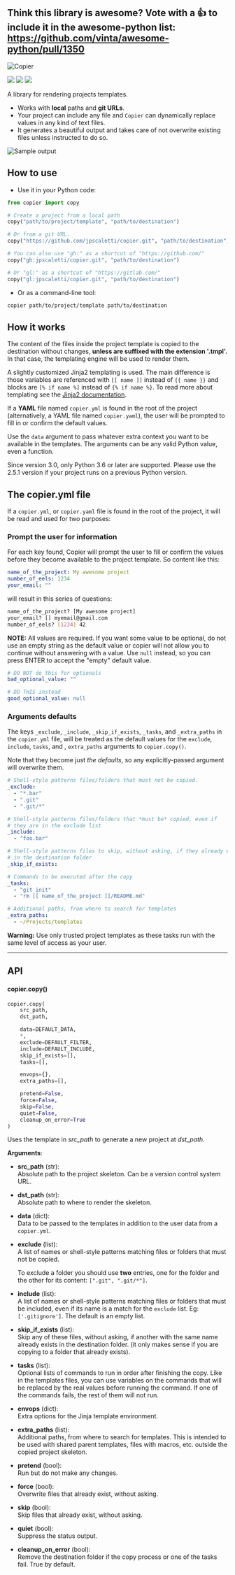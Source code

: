 ## Think this library is awesome? Vote with a 👍 to include it in the awesome-python list: https://github.com/vinta/awesome-python/pull/1350

![Copier](https://github.com/jpscaletti/copier/raw/master/copier-logotype.png)

[![](https://travis-ci.org/jpscaletti/copier.svg?branch=master)](https://travis-ci.org/jpscaletti/copier/) [![](https://img.shields.io/pypi/v/copier.svg)](https://pypi.python.org/pypi/copier) [![](https://img.shields.io/pypi/pyversions/copier.svg)](https://pypi.python.org/pypi/copier)

A library for rendering projects templates.

- Works with **local** paths and **git URLs**.
- Your project can include any file and `Copier` can dynamically replace values in any kind of text files.
- It generates a beautiful output and takes care of not overwrite existing files unless instructed to do so.

![Sample output](https://github.com/jpscaletti/copier/raw/master/copier-output.png)

## How to use

- Use it in your Python code:

```python
from copier import copy

# Create a project from a local path
copy("path/to/project/template", "path/to/destination")

# Or from a git URL.
copy("https://github.com/jpscaletti/copier.git", "path/to/destination")

# You can also use "gh:" as a shortcut of "https://github.com/"
copy("gh:jpscaletti/copier.git", "path/to/destination")

# Or "gl:" as a shortcut of "https://gitlab.com/"
copy("gl:jpscaletti/copier.git", "path/to/destination")
```

- Or as a command-line tool:

```bash
copier path/to/project/template path/to/destination
```

## How it works

The content of the files inside the project template is copied to the destination
without changes, **unless are suffixed with the extension '.tmpl'.**
In that case, the templating engine will be used to render them.

A slightly customized Jinja2 templating is used. The main difference is
those variables are referenced with `[[ name ]]` instead of
`{{ name }}` and blocks are `[% if name %]` instead of
`{% if name %}`. To read more about templating see the [Jinja2
documentation](http://jinja.pocoo.org/docs>).

If a **YAML** file named `copier.yml` is found in the root of the
project (alternatively, a YAML file named `copier.yaml`), the user will be
prompted to fill in or confirm the default values.

Use the `data` argument to pass whatever extra context you want to be available
in the templates. The arguments can be any valid Python value, even a
function.

Since version 3.0, only Python 3.6 or later are supported. Please use the
2.5.1 version if your project runs on a previous Python version.

## The copier.yml file

If a `copier.yml`, or `copier.yaml` file is found in the root of the project,
it will be read and used for two purposes:

### Prompt the user for information

For each key found, Copier will prompt the user to fill or confirm the values before
they become available to the project template. So content like this:

```yaml
name_of_the_project: My awesome project
number_of_eels: 1234
your_email: ""
```

will result in this series of questions:

```bash
name_of_the_project? [My awesome project]
your_email? [] myemail@gmail.com
number_of_eels? [1234] 42
```

**NOTE:** All values are required. If you want some value to be optional, do not use
an empty string as the default value or copier will not allow you to continue without
answering with a value. Use `null` instead, so you can press ENTER to accept the
"empty" default value.

```yaml
# DO NOT do this for optionals
bad_optional_value: ""

# DO THIS instead
good_optional_value: null
```

### Arguments defaults

The keys `_exclude`, `_include`, `_skip_if_exists`, `_tasks`, and `_extra_paths`
in the `copier.yml` file, will be treated as the default values for the `exclude`,
`include`, `tasks`, and , `extra_paths` arguments to `copier.copy()`.

Note that they become just _the defaults_, so any explicitly-passed argument will
overwrite them.

```yaml
# Shell-style patterns files/folders that must not be copied.
_exclude:
  - "*.bar"
  - ".git"
  - ".git/*"

# Shell-style patterns files/folders that *must be* copied, even if
# they are in the exclude list
_include:
  - "foo.bar"

# Shell-style patterns files to skip, without asking, if they already exists
# in the destination folder
_skip_if_exists:

# Commands to be executed after the copy
_tasks:
  - "git init"
  - "rm [[ name_of_the_project ]]/README.md"

# Additional paths, from where to search for templates
_extra_paths:
  - ~/Projects/templates
```

**Warning:** Use only trusted project templates as these tasks run with the
same level of access as your user.

---

## API

#### copier.copy()

```python
copier.copy(
    src_path,
    dst_path,

    data=DEFAULT_DATA,
    *,
    exclude=DEFAULT_FILTER,
    include=DEFAULT_INCLUDE,
    skip_if_exists=[],
    tasks=[],

    envops={},
    extra_paths=[],

    pretend=False,
    force=False,
    skip=False,
    quiet=False,
    cleanup_on_error=True
)
```

Uses the template in _src_path_ to generate a new project at _dst_path_.

**Arguments**:

- **src_path** (str):<br>
  Absolute path to the project skeleton. Can be a version control system URL.

- **dst_path** (str):<br>
  Absolute path to where to render the skeleton.

- **data** (dict):<br>
  Data to be passed to the templates in addition to the user data from
  a `copier.yml`.

- **exclude** (list):<br>
  A list of names or shell-style patterns matching files or folders
  that must not be copied.

  To exclude a folder you should use **two** entries, one for the folder and
  the other for its content: `[".git", ".git/*"]`.

- **include** (list):<br>
  A list of names or shell-style patterns matching files or folders that
  must be included, even if its name is a match for the `exclude` list.
  Eg: `['.gitignore']`. The default is an empty list.

- **skip_if_exists** (list):<br>
  Skip any of these files, without asking, if another with the same name already
  exists in the destination folder. (it only makes sense if you are copying to a
  folder that already exists).

- **tasks** (list):<br>
  Optional lists of commands to run in order after finishing the copy. Like in
  the templates files, you can use variables on the commands that will be
  replaced by the real values before running the command. If one of the commands
  fails, the rest of them will not run.

- **envops** (dict):<br>
  Extra options for the Jinja template environment.

- **extra_paths** (list):<br>
  Additional paths, from where to search for templates. This is intended to be
  used with shared parent templates, files with macros, etc. outside the copied
  project skeleton.

- **pretend** (bool):<br>
  Run but do not make any changes.

- **force** (bool):<br>
  Overwrite files that already exist, without asking.

- **skip** (bool):<br>
  Skip files that already exist, without asking.

- **quiet** (bool):<br>
  Suppress the status output.

- **cleanup_on_error** (bool):<br>
  Remove the destination folder if the copy process or one of the tasks fail.
  True by default.
